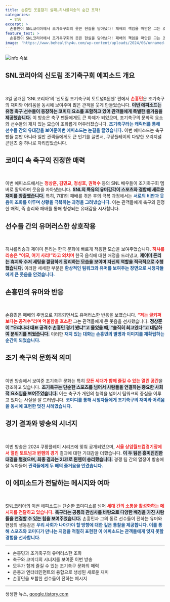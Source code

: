 ```yaml
---
title: 손흥민 웃음참기 실패…히샤를리송의 순간 포착!
categories:
  - 방송
excerpt: >
  손흥민이 SNL코리아에서 조기축구회의 웃픈 현실을 담아냈다! 패배의 책임을 떠안은 그는 조기축구 어렵네라며 폭소를 자아냈다. 팬들의 반응은? 클릭해서 확인해보세요!
feature_text: >
  손흥민이 SNL코리아에서 조기축구회의 웃픈 현실을 담아냈다! 패배의 책임을 떠안은 그는 조기축구 어렵네라며 폭소를 자아냈다. 팬들의 반응은? 클릭해서 확인해보세요!
image: 'https://www.behealthy4u.com/wp-content/uploads/2024/06/unnamed-file.png'
---
```


<p><img src="https://www.behealthy4u.com/wp-content/uploads/2024/06/unnamed-file.png" alt="info 속보" /></p>

<h2 data-ke-size="size26">SNL코리아의 신도림 조기축구회 에피소드 개요</h2>

<p data-ke-size="size16">&nbsp;</p>

<p data-ke-size="size16">3일 공개된 ‘SNL코리아’의 ‘신도림 조기축구회 토트넘&뮌헨’ 편에서 <b><span style="color: #ee2323;">손흥민</span></b>은 조기축구의 재미와 어려움을 동시에 보여주며 많은 관객을 웃게 만들었습니다. <b><span style="background-color: #21538527;">이번 에피소드는 유명 축구 선수들이 등장하는 코미디 요소를 포함하고 있어 관객들에게 특별한 즐거움을 제공했습니다.</span></b> 이 방송은 축구 팬들에게도 큰 화제가 되었으며, 조기축구의 문화적 요소와 선수들의 재치 있는 모습이 조화롭게 어우러졌습니다. <b><span style="color: #1a5490;">조기축구라는 캐릭터를 통해 선수들 간의 유대감을 보여준이번 에피소드는 눈길을 끌었습니다.</span></b> 이번 에피소드는 축구 팬들 뿐만 아니라 일반 관객들에게도 큰 인기를 끌면서, 쿠팡플레이의 다양한 오리지널 콘텐츠 중 하나로 자리잡았습니다.</p>

<h2 data-ke-size="size26">코미디 속 축구의 진정한 매력</h2>

<p data-ke-size="size16">&nbsp;</p>

<p data-ke-size="size16">이번 에피소드에서는 <b><span style="color: #ee2323;">정상훈, 김민교, 정성호, 권혁수</span></b> 등의 SNL 배우들이 조기축구회 멤버로 활약하며 웃음을 자아냈습니다. <b><span style="background-color: #21538527;">SNL의 특유의 유머감각이 스포츠와 결합해 새로운 재미를 창출했습니다.</span></b> 특히, 7대1의 패배를 겪은 후의 극복 과정에서는 <b><span style="color: #1a5490;">서로의 비판과 웃음이 조화를 이루며 상황을 극복하는 과정을 그려냈습니다.</span></b> 이는 관객들에게 축구의 진정한 매력, 즉 승리와 패배를 통해 형성되는 유대감을 시사합니다.</p>

<h2 data-ke-size="size26">선수들 간의 유머러스한 상호작용</h2>

<p data-ke-size="size16">&nbsp;</p>

<p data-ke-size="size16">히샤를리송과 제이미 돈리는 한국 문화에 빠르게 적응한 모습을 보여주었습니다. <b><span style="color: #ee2323;">히샤를리송은 “이모, 여기 사리!”라고 외치며</span></b> 한국 음식에 대한 애정을 드러냈고, <b><span style="background-color: #21538527;">제이미 돈리는 휴지와 수저 세팅을 깔끔하게 정리하는 모습을 보이며 자신의 역할을 적극적으로 수행했습니다.</span></b> 이러한 세세한 부분은 <b><span style="color: #1a5490;">환상적인 팀워크와 유머를 보여주는 장면으로 시청자들에게 큰 웃음을 안겼습니다.</span></b> </p>

<h2 data-ke-size="size26">손흥민의 유머와 반응</h2>

<p data-ke-size="size16">&nbsp;</p>

<p data-ke-size="size16">손흥민은 패배의 주범으로 지목되면서도 유머러스한 반응을 보였습니다. <b><span style="color: #ee2323;">“저는 골키퍼보다는 공격수”라며 억울함을 호소한</span></b> 그는 관객들에게 큰 웃음을 선사했습니다. <b><span style="background-color: #21538527;">정상훈이 “우리나라 대표 공격수 손흥민 경기 봤냐”고 물었을 때, “솔직히 최고였다”고 대답하여 분위기를 띄웠습니다.</span></b> 이러한 <b><span style="color: #1a5490;">재치 있는 대화는 손흥민의 별명과 이미지를 재확립하는 순간이 되었습니다.</span></b></p>

<h2 data-ke-size="size26">조기 축구의 문화적 의미</h2>

<p data-ke-size="size16">&nbsp;</p>

<p data-ke-size="size16">이번 방송에서 보여준 조기축구 문화는 특히 <b><span style="color: #ee2323;">모든 세대가 함께 즐길 수 있는 열린 공간</span></b>을 강조하고 있습니다. <b><span style="background-color: #21538527;">조기축구는 단순한 스포츠를 넘어서 사람들을 연결하는 중요한 사회적 요소임을 보여주었습니다.</span></b> 이는 축구가 개인의 능력을 넘어서 팀워크의 중심을 이루고 있다는 사실을 잘 드러냅니다. <b><span style="color: #1a5490;">코미디를 통해 시청자들에게 조기축구의 재미와 어려움을 동시에 표현한 멋진 사례였습니다.</span></b></p>

<h2 data-ke-size="size26">경기 결과와 방송의 시너지</h2>

<p data-ke-size="size16">&nbsp;</p>

<p data-ke-size="size16">이번 방송은 2024 쿠팡플레이 시리즈에 맞춰 공개되었으며, <b><span style="color: #ee2323;">서울 상암월드컵경기장에서 열린 토트넘과 뮌헨의 경기</span></b> 결과에 대한 기대감을 더했습니다. <b><span style="background-color: #21538527;">이 두 팀은 흥미진진한 대결을 펼쳤으며, 최종 결과는 2대1로 뮌헨이 승리했습니다.</span></b> 경쟁 팀 간의 열정이 방송에 잘 녹아들어 <b><span style="color: #1a5490;">관객들에게 두 배의 즐거움을 안겼습니다.</span></b></p>

<h2 data-ke-size="size26">이 에피소드가 전달하는 메시지와 여파</h2>

<p data-ke-size="size16">&nbsp;</p>

<p data-ke-size="size16">SNL코리아의 이번 에피소드는 단순한 코미디쇼를 넘어 <b><span style="color: #ee2323;">세대 간의 소통을 활성화하는 메시지를 전달하고 있습니다.</span></b> <b><span style="background-color: #21538527;">축구라는 공통의 관심사를 바탕으로 다양한 배경을 가진 사람들을 연결할 수 있는 힘을 보여주었습니다.</span></b> 손흥민과 그의 동료 선수들이 전하는 유머와 현장의 생동감은 <b><span style="color: #1a5490;">우리 사회가 나아가야 할 방향에 대한 깊은 통찰을 제공합니다. 이를 통해 스포츠와 코미디가 만나는 지점을 적절히 표현한 이 에피소드는 관객들에게 잊지 못할 경험을 선사합니다.</span></b></p>

<hr />

<ul>
  <li>손흥민과 조기축구의 유머러스한 조화</li>
  <li>축구와 코미디의 시너지를 보여준 이번 방송</li>
  <li>모두가 함께 즐길 수 있는 조기축구 문화의 매력</li>
  <li>운동과 엔터테인먼트의 융합으로 생성된 새로운 재미</li>
  <li>손흥민을 포함한 선수들이 전하는 메시지</li>
</ul>

<hr />
생생한 뉴스, <a href="https://qoogle.tistory.com" rel="dofollow">qoogle.tistory.com</a>



